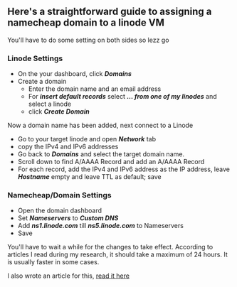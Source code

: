 ## Here's a straightforward guide to assigning a namecheap domain to a linode VM  
You'll have to do some setting on both sides so lezz go

### Linode Settings
- On the your dashboard, click **_Domains_**
- Create a domain
  - Enter the domain name and an email address
  - For **_insert default records_** select **_... from one of my linodes_** and select a linode
  - click **_Create Domain_**  

Now a domain name has been added, next connect to a Linode
- Go to your target linode and open **_Network_** tab
- copy the IPv4 and IPv6 addresses
- Go back to **_Domains_** and select the target domain name.
- Scroll down to find A/AAAA Record and add an A/AAAA Record
- For each record, add the IPv4 and IPv6 address as the IP address, leave **_Hostname_** empty and leave TTL as default; save
### Namecheap/Domain Settings
- Open the domain dashboard
- Set **_Nameservers_** to **_Custom DNS_**
- Add **_ns1.linode.com_** till **_ns5.linode.com_** to Nameservers
- Save  

You'll have to wait a while for the changes to take effect. According to articles I read during my research, it should take a maximum of 24 hours. It is usually faster in some cases.  


I also wrote an article for this, [read it here](https://dev.to/acanyasodor/assigning-a-namecheap-domain-name-to-a-linode-vm-381f)

